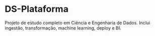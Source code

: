 # DS-Plataforma

Projeto de estudo completo em Ciência e Engenharia de Dados.
Inclui ingestão, transformação, machine learning, deploy e BI.
